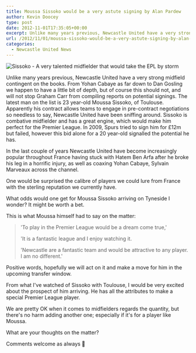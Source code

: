 ```yaml
---
title: Moussa Sissoko would be a very astute signing by Alan Pardew
author: Kevin Doocey
type: post
date: 2012-11-01T17:35:05+00:00
excerpt: Unlike many years previous, Newcastle United have a very strong midfield contingent on the books. From Yohan Cabaye as far down to Dan Gosling we happen to have a little bit of depth, but of course this should not..
url: /2012/11/01/moussa-sissoko-would-be-a-very-astute-signing-by-alan-pardew/
categories:
  - Newcastle United News
---
```


![Sissoko - A very talented midfielder that would take the EPL by storm](https://www.tynetime.com/wp-content/uploads/2012/11/Moussa-Sissoko-Newcastle-United.jpg "Moussa-Sissoko-Newcastle-United")

Unlike many years previous, Newcastle United have a very strong midfield contingent on the books. From Yohan Cabaye as far down to Dan Gosling we happen to have a little bit of depth, but of course this should not, and will not stop Graham Carr from compiling reports on potential signings. The latest man on the list is 23 year-old Moussa Sissoko, of Toulouse. Apparently his contract allows teams to engage in pre-contract negotiations so needless to say, Newcastle United have been sniffing around. Sissoko is combative midfielder and has a great engine, which would make him perfect for the Premier League. In 2009, Spurs tried to sign him for £12m but failed, however this bid alone for a 20 year-old signalled the potential he has.

In the last couple of years Newcastle United have become increasingly popular throughout France having stuck with Hatem Ben Arfa after he broke his leg in a horrific injury, as well as coaxing Yohan Cabaye, Sylvain Marveaux across the channel.

One would be surprised the calibre of players we could lure from France with the sterling reputation we currently have.

What odds would one get for Moussa Sissoko arriving on Tyneside I wonder? It might be worth a bet.

This is what Moussa himself had to say on the matter:

> 'To play in the Premier League would be a dream come true,'
>
> 'It is a fantastic league and I enjoy watching it.
>
> 'Newcastle are a fantastic team and would be attractive to any player. I am no different.'

Positive words, hopefully we will act on it and make a move for him in the upcoming transfer window.

From what I've watched of Sissoko with Toulouse, I would be very excited about the prospect of him arriving. He has all the attributes to make a special Premier League player.

We are pretty OK when it comes to midfielders regards the quantity, but there's no harm adding another one; especially if it's for a player like Moussa.

What are your thoughts on the matter?

Comments welcome as always 🙂

